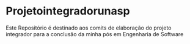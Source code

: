 # Projetointegradorunasp
Este Repositório é destinado aos comits de elaboração do projeto integrador para a conclusão da minha pós em Engenharia de Software
